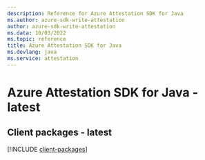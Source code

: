 ```yaml
---
description: Reference for Azure Attestation SDK for Java
ms.author: azure-sdk-write-attestation
author: azure-sdk-write-attestation
ms.data: 10/03/2022
ms.topic: reference
title: Azure Attestation SDK for Java
ms.devlang: java
ms.service: attestation
---
```

# Azure Attestation SDK for Java - latest

## Client packages - latest
[!INCLUDE [client-packages](attestation-client-index.md)]